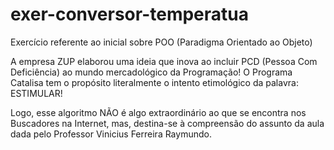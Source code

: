 # exer-conversor-temperatua
Exercício referente ao inicial sobre POO (Paradigma Orientado ao Objeto) 

A empresa ZUP elaborou uma ideia que inova ao incluir PCD (Pessoa Com Deficiência) ao mundo mercadológico da Programação! O Programa Catalisa tem o propósito literalmente o intento etimológico da palavra: ESTIMULAR!

Logo, esse algoritmo NÃO é algo extraordinário ao que se encontra nos Buscadores na Internet, mas, destina-se à compreensão do assunto da aula dada pelo Professor 
Vinicius Ferreira Raymundo.


